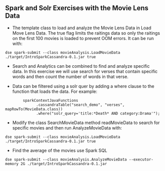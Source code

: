 ## Spark and Solr Exercises with the Movie Lens Data

* The template class to load and analyze the Movie Lens Data in Load Move Lens Data.  The true flag limits the raitings data so only the raitings on the first 100 movies is loaded to prevent OOM errors. It can be run with:

`dse spark-submit --class movieAnalysis.LoadMovieData ./target/IntroSparkCassandra-0.1.jar true`

* Search and Analytics can be combined to find and analyze specific data.  In this exercise we will use search for verses that contain specific words and then count the number of words in that verse.

* Data can be filtered using a solr quer by adding a where clause to the function that loads the data.  For example:

```
        sparkContextJavaFunctions
              .cassandraTable("search_demo", "verses", mapRowTo(MovieData.class))
              .where("solr_query='title:*Death* AND category:Drama'");
```

* Modify the class SearchMovieData method readMovieData to search for specific movies and then run AnalyzeMovieData with:

`dse spark-submit --class movieAnalysis.LoadMovieData ./target/IntroSparkCassandra-0.1.jar true`

*  Find the average of the movies use Spark SQL

`dse spark-submit --class movieAnalysis.AnalyzeMovieData --executor-memory 2G ./target/IntroSparkCassandra-0.1.jar`

